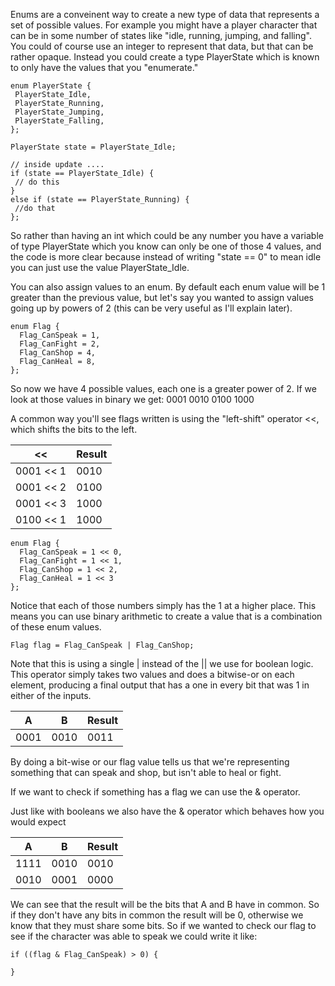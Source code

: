 Enums are a conveinent way to create a new type of data that represents a set of possible values. For example you might have a player character that can be in some number of states like "idle, running, jumping, and falling". You could of course use an integer to represent that data, but that can be rather opaque. Instead you could create a type PlayerState which is known to only have the values that you "enumerate."

```
enum PlayerState {
 PlayerState_Idle,
 PlayerState_Running,
 PlayerState_Jumping,
 PlayerState_Falling,
};

PlayerState state = PlayerState_Idle;

// inside update ....
if (state == PlayerState_Idle) {
 // do this
}
else if (state == PlayerState_Running) {
 //do that
};
```

So rather than having an int which could be any number you have a variable of type PlayerState which you know can only be one of those 4 values, and the code is more clear because instead of writing "state == 0" to mean idle you can just use the value PlayerState_Idle. 


You can also assign values to an enum. By default each enum value will be 1 greater than the previous value, but let's say you wanted to assign values going up by powers of 2 (this can be very useful as I'll explain later).



```
enum Flag {
  Flag_CanSpeak = 1,
  Flag_CanFight = 2,
  Flag_CanShop = 4,
  Flag_CanHeal = 8,
};
```

So now we have 4 possible values, each one is a greater power of 2. If we look at those values in binary we get:
0001
0010
0100
1000

A common way you'll see flags written is using the "left-shift" operator <<, which shifts the bits to the left.

| <<        | Result |
| --------- | ------ |
| 0001 << 1 | 0010   |
| 0001 << 2 | 0100   |
| 0001 << 3 | 1000   |
| 0100 << 1 | 1000   |

```
enum Flag {
  Flag_CanSpeak = 1 << 0,
  Flag_CanFight = 1 << 1,
  Flag_CanShop = 1 << 2,
  Flag_CanHeal = 1 << 3
};
```

Notice that each of those numbers simply has the 1 at a higher place. This means you can use binary arithmetic to create a value that is a combination of these enum values.

```
Flag flag = Flag_CanSpeak | Flag_CanShop;
```

Note that this is using a single | instead of the || we use for boolean logic. This operator simply takes two values and does a bitwise-or on each element, producing a final output that has a one in every bit that was 1 in either of the inputs. 

| A    | B    | Result |
| ---- | ---- | ------ |
| 0001 | 0010 | 0011   |

By doing a bit-wise or our flag value tells us that we're representing something that can speak and shop, but isn't able to heal or fight.

If we want to check if something has a flag we can use the & operator. 

Just like with booleans we also have the & operator which behaves how you would expect

| A    | B    | Result |
| ---- | ---- | ------ |
| 1111 | 0010 | 0010   |
| 0010 | 0001 | 0000   |

We can see that the result will be the bits that A and B have in common. So if they don't have any bits in common the result will be 0, otherwise we know that they must share some bits. So if we wanted to check our flag to see if the character was able to speak we could write it like: 

```
if ((flag & Flag_CanSpeak) > 0) {

}
```

